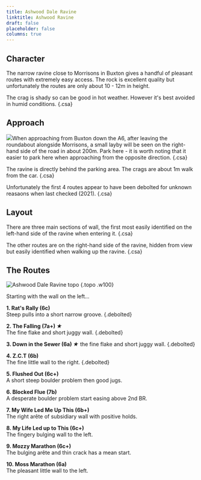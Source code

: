 ```yaml
---
title: Ashwood Dale Ravine
linktitle: Ashwood Ravine
draft: false
placeholder: false
columns: true
---
```


Character
---------

The narrow ravine close to Morrisons in Buxton gives a handful of pleasant routes with extremely easy access. The rock is excellent quality but unfortunately the routes are only about 10 - 12m in height.

The crag is shady so can be good in hot weather. However it's best avoided in humid conditions.
{.csa}

Approach
--------

![](/img/peak/buxton/Ashwood.gif)When approaching from Buxton down the A6, after leaving the roundabout alongside Morrisons, a small layby will be seen on the right-hand side of the road in about 200m. Park here - it is worth noting that it easier to park here when approaching from the opposite direction.
{.csa}

The ravine is directly behind the parking area. The crags are about 1m walk from the car.
{.csa}

Unfortunately the first 4 routes appear to have been debolted for unknown reasaons when last checked (2021).
{.csa}

Layout
------

There are three main sections of wall, the first most easily identified on the left-hand side of the ravine when entering it.
{.csa}

The other routes are on the right-hand side of the ravine, hidden from view but easily identified when walking up the ravine.
{.csa}

The Routes
----------

![Ashwood Dale Ravine topo](/img/peak/buxton/RAV1.gif)
{.topo .w100}

Starting with the wall on the left...

**1. Rat's Rally (6c)**  
Steep pulls into a short narrow groove. 
{.debolted}

**2. The Falling (7a+) *&starf;***  
The fine flake and short juggy wall. 
{.debolted}

**3. Down in the Sewer (6a) *&starf;*** the fine flake and short juggy wall. 
{.debolted}

**4. Z.C.T (6b)**  
The fine little wall to the right. 
{.debolted}

**5. Flushed Out (6c+)**  
A short steep boulder problem then good jugs.

**6. Blocked Flue (7b)**  
A desperate boulder problem start easing above 2nd BR.

**7. My Wife Led Me Up This (6b+)**  
The right arête of subsidiary wall with positive holds.

**8. My Life Led up to This (6c+)**  
The fingery bulging wall to the left.

**9. Mozzy Marathon (6c+)**  
The bulging arête and thin crack has a mean start.

**10. Moss Marathon (6a)**  
The pleasant little wall to the left.